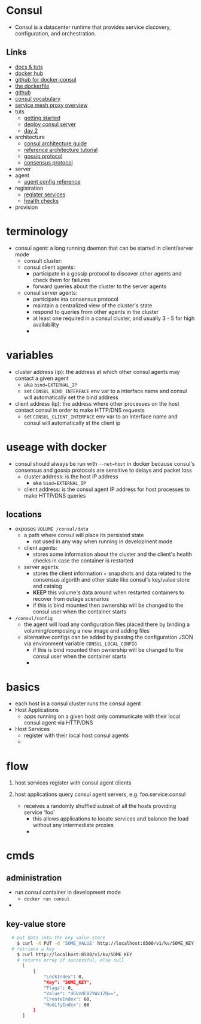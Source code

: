 # Consul

- Consul is a datacenter runtime that provides service discovery, configuration, and orchestration.

## Links

- [docs & tuts](https://developer.hashicorp.com/consul)
- [docker hub](https://hub.docker.com/_/consul/)
- [github for docker-consul](https://github.com/hashicorp/docker-consul)
- [the dockerfile](https://github.com/hashicorp/docker-consul/blob/master/0.X/Dockerfile)
- [github](https://github.com/hashicorp/consul)
- [consul vocabulary](https://developer.hashicorp.com/consul/docs/install/glossary)
- [service mesh proxy overview](https://developer.hashicorp.com/consul/docs/connect/proxies)
- tuts
  - [getting started](https://learn.hashicorp.com/tutorials/consul/get-started-service-discovery?utm_source=docs)
  - [deploy consul server](https://developer.hashicorp.com/consul/tutorials/get-started-vms/virtual-machine-gs-deploy)
  - [day 2](https://developer.hashicorp.com/consul/tutorials/datacenter-operations)
- architecture
  - [consul architecture guide](https://developer.hashicorp.com/consul/docs/architecture)
  - [reference architecture tutorial](https://developer.hashicorp.com/consul/tutorials/production-deploy/reference-architecture)
  - [gossip protocol](https://developer.hashicorp.com/consul/docs/architecture/gossip)
  - [consensus protocol](https://developer.hashicorp.com/consul/docs/architecture/consensus)
- server
- agent
  - [agent config reference](https://developer.hashicorp.com/consul/docs/agent/config/config-files)
- registration
  - [register services](https://developer.hashicorp.com/consul/docs/discovery/services)
  - [health checks](https://developer.hashicorp.com/consul/docs/discovery/checks)
- provision

# terminology

- consul agent: a long running daemon that can be started in client/server mode
  - consult cluster:
  - consul client agents:
    - participate in a gossip protocol to discover other agents and check them for failures
    - forward queries about the cluster to the server agents
  - consul server agents:
    - participate ina consensus protocol
    - maintain a centralized view of the cluster's state
    - respond to queries from other agents in the cluster
    - at least one required in a consul cluster, and usually 3 - 5 for high availability
    -

# variables

- cluster address (ip): the address at which other consul agents may contact a given agent
  - aka `bind=EXTERNAL_IP`
  - set `CONSUL_BIND_INTERFACE` env var to a interface name and consul will automatically set the bind address
- client address (ip): the address where other processes on the host contact consul in order to make HTTP/DNS requests
  - set `CONSUL_CLIENT_INTERFACE` env var to an interface name and consul will automatically st the client ip

# useage with docker

- consul should always be run with `--net=host` in docker because consul's consensus and gossip protocols are sensitive to delays and packet loss
  - cluster address: is the host IP address
    - aka `bind=EXTERNAL_IP`
  - client address: is the consul agent IP address for host processes to make HTTP/DNS queries

## locations

- exposes `VOLUME /consul/data`
  - a path where consul will place its persisted state
    - not used in any way when running in development mode
  - client agents:
    - stores some information about the cluster and the client's health checks in case the container is restarted
  - server agents:
    - stores the client information + snapshots and data related to the consensus algorith and other state like consul's key/value store and catalog
    - **KEEP** this volume's data around when restarted containers to recover from outage scenarios
    - if this is bind mounted then ownership will be changed to the consul user when the container starts
- `/consul/config`
  - the agent will load any configuration files placed there by binding a voluming/composing a new image and adding files
  - alternative configs can be added by passing the configuration JSON via environment variable `CONSUL_LOCAL_CONFIG`
    - if this is bind mounted then ownership will be changed to the consul user when the container starts
    -

# basics

- each host in a consul cluster runs the consul agent
- Host Applications
  - apps running on a given host only communicate with their local consul agent via HTTP/DNS
- Host Services
  - register with their local host consul agents
  -

# flow

1. host services register with consul agent clients
2. host applications query consul agent servers, e.g. foo.service.consul

   - receives a randomly shuffled subset of all the hosts providing service 'foo'
     - this allows applications to locate services and balance the load without any intermediate proxies
     -

# cmds

## administration

- run consul container in development mode
  - `docker run consul`
-

## key-value store

```sh
  # put data into the key value store
    $ curl -X PUT -d 'SOME_VALUE' http://localhost:8500/v1/kv/SOME_KEY
  # retrieve a key
    $ curl http://localhost:8500/v1/kv/SOME_KEY
    # returns array if successful, else null
      [
          {
              "LockIndex": 0,
              "Key": "SOME_KEY",
              "Flags": 0,
              "Value": "dGVzdCB2YWx1ZQ==",
              "CreateIndex": 60,
              "ModifyIndex": 60
          }
      ]


```
